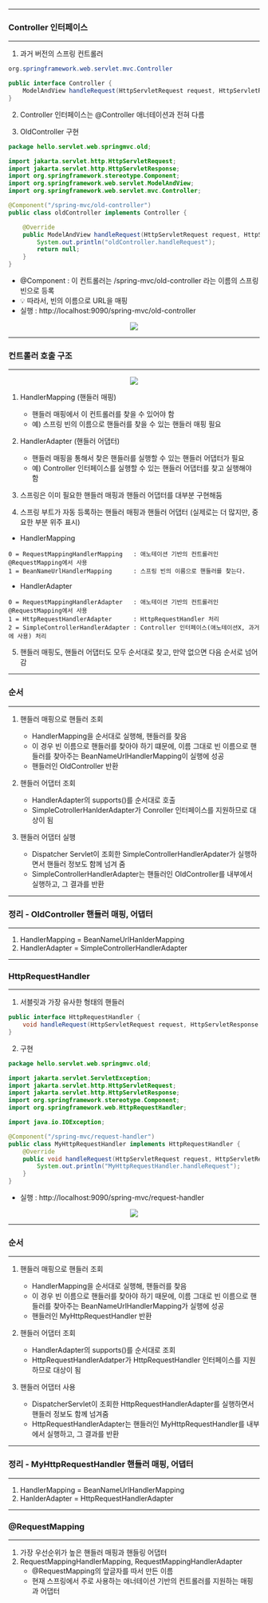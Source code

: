 ------
### Controller 인터페이스
------
1. 과거 버전의 스프링 컨트롤러
```java
org.springframework.web.servlet.mvc.Controller
```
```java
public interface Controller {
    ModelAndView handleRequest(HttpServletRequest request, HttpServletResponse response) throws Exception;
}
```

2. Controller 인터페이스는 @Controller 애너테이션과 전혀 다름

3. OldController 구현
```java
package hello.servlet.web.springmvc.old;

import jakarta.servlet.http.HttpServletRequest;
import jakarta.servlet.http.HttpServletResponse;
import org.springframework.stereotype.Component;
import org.springframework.web.servlet.ModelAndView;
import org.springframework.web.servlet.mvc.Controller;

@Component("/spring-mvc/old-controller")
public class oldController implements Controller {

    @Override
    public ModelAndView handleRequest(HttpServletRequest request, HttpServletResponse response) throws Exception {
        System.out.println("oldController.handleRequest");
        return null;
    }
}
```

  - @Component : 이 컨트롤러는 /spring-mvc/old-controller 라는 이름의 스프링 빈으로 등록
  - 💡 따라서, 빈의 이름으로 URL을 매핑
  - 실행 : http://localhost:9090/spring-mvc/old-controller
<div align="center">
<img src="https://github.com/sooyounghan/Spring/assets/34672301/0b34821c-9dc2-494b-b865-f5a454386264">
</div>

-----
### 컨트롤러 호출 구조
-----
<div align="center">
<img src="https://github.com/sooyounghan/Spring/assets/34672301/089d825d-d4fa-40e0-af80-a7f21734a1a5">
</div>

1. HandlerMapping (핸들러 매핑)
   - 핸들러 매핑에서 이 컨트롤러를 찾을 수 있어야 함
   - 예) 스프링 빈의 이름으로 핸들러를 찾을 수 있는 핸들러 매핑 필요

2. HandlerAdapter (핸들러 어댑터)
   - 핸들러 매핑을 통해서 찾은 핸들러를 실행할 수 있는 핸들러 어댑터가 필요
   - 예) Controller 인터페이스를 실행할 수 있는 핸들러 어댑터를 찾고 실행해야 함

3. 스프링은 이미 필요한 핸들러 매핑과 핸들러 어댑터를 대부분 구현해둠
4. 스프링 부트가 자동 등록하는 핸들러 매핑과 핸들러 어댑터 (실제로는 더 많지만, 중요한 부분 위주 표시)
  - HandlerMapping
```
0 = RequestMappingHandlerMapping   : 애노테이션 기반의 컨트롤러인 @RequestMapping에서 사용 
1 = BeanNameUrlHandlerMapping      : 스프링 빈의 이름으로 핸들러를 찾는다.
```

  - HandlerAdapter
```
0 = RequestMappingHandlerAdapter   : 애노테이션 기반의 컨트롤러인 @RequestMapping에서 사용 
1 = HttpRequestHandlerAdapter      : HttpRequestHandler 처리
2 = SimpleControllerHandlerAdapter : Controller 인터페이스(애노테이션X, 과거에 사용) 처리
```

5. 핸들러 매핑도, 핸들러 어댑터도 모두 순서대로 찾고, 만약 없으면 다음 순서로 넘어감

-----
### 순서
-----
1. 핸들러 매핑으로 핸들러 조회
   - HandlerMapping을 순서대로 실행해, 핸들러를 찾음
   - 이 경우 빈 이름으로 핸들러를 찾아야 하기 떄문에, 이름 그대로 빈 이름으로 핸들러를 찾아주는 BeanNameUrlHandlerMapping이 실행에 성공
   - 핸들러인 OldController 반환

2. 핸들러 어댑터 조회
   - HandlerAdapter의 supports()를 순서대로 호출
   - SimpleCotrollerHanlderAdapter가 Conroller 인터페이스를 지원하므로 대상이 됨

3. 핸들러 어댑터 실행
   - Dispatcher Servlet이 조회한 SimpleControllerHandlerApdater가 실행하면서 핸들러 정보도 함께 넘겨 줌
   - SimpleControllerHandlerAdapter는 핸들러인 OldController를 내부에서 실행하고, 그 결과를 반환

-----
### 정리 - OldController 핸들러 매핑, 어댑터
-----
1. HandlerMapping = BeanNameUrlHanlderMapping
2. HandlerAdapter = SimpleControllerHandlerAdapter

-----
### HttpRequestHandler
-----
1. 서블릿과 가장 유사한 형태의 핸들러
```java
public interface HttpRequestHandler {
    void handleRequest(HttpServletRequest request, HttpServletResponse response) throws ServletException, IOException;
}
```

2. 구현
```java
package hello.servlet.web.springmvc.old;

import jakarta.servlet.ServletException;
import jakarta.servlet.http.HttpServletRequest;
import jakarta.servlet.http.HttpServletResponse;
import org.springframework.stereotype.Component;
import org.springframework.web.HttpRequestHandler;

import java.io.IOException;

@Component("/spring-mvc/request-handler")
public class MyHttpRequestHandler implements HttpRequestHandler {
    @Override
    public void handleRequest(HttpServletRequest request, HttpServletResponse response) throws ServletException, IOException {
        System.out.println("MyHttpRequestHandler.handleRequest");
    }
}
```

  - 실행 : http://localhost:9090/spring-mvc/request-handler
<div align="center">
<img src="https://github.com/sooyounghan/Spring/assets/34672301/f2447d29-f128-4546-aed0-ec84f9f2af14">
</div>

-----
### 순서
-----
1. 핸들러 매핑으로 핸들러 조회
   - HandlerMapping을 순서대로 실행해, 핸들러를 찾음
   - 이 경우 빈 이름으로 핸들러를 찾아야 하기 때문에, 이름 그대로 빈 이름으로 핸들러를 찾아주는 BeanNameUrlHandlerMapping가 실행에 성공
   - 핸들러인 MyHttpRequestHandler 반환

2. 핸들러 어댑터 조회
   - HandlerAdapter의 supports()를 순서대로 조회
   - HttpRequestHandlerAdatper가 HttpRequestHandler 인터페이스를 지원하므로 대상이 됨

3. 핸들러 어댑터 사용
   - DispatcherServlet이 조회한 HttpRequestHandlerAdapter를 실행하면서 핸들러 정보도 함께 넘겨줌
   - HttpRequestHandlerAdapter는 핸들러인 MyHttpRequestHandler를 내부에서 실행하고, 그 결과를 반환

-----
### 정리 - MyHttpRequestHandler 핸들러 매핑, 어댑터
-----
1. HandlerMapping = BeanNameUrlHandlerMapping
2. HanlderAdapter = HttpRequestHandlerAdapter

-----
### @RequestMapping
-----
1. 가장 우선순위가 높은 핸들러 매핑과 핸들링 어댑터
2. RequestMappingHandlerMapping, RequestMappingHandlerAdapter
   - @RequestMapping의 앞글자를 따서 만든 이름
   - 현재 스프링에서 주로 사용하는 애너테이션 기반의 컨트롤러를 지원하는 매핑과 어댑터
